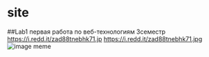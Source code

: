 # site
##Lab1
первая работа по веб-технологиям
3семестр
https://i.redd.it/zad88tnebhk71.jp
https://i.redd.it/zad88tnebhk71.jpg
![image meme](https://encrypted-tbn0.gstatic.com/images?q=tbn:ANd9GcScmkKKqs7sU8jPPU0b5ZqLjVQrx0Tf4hwNhQ&s "thom")

